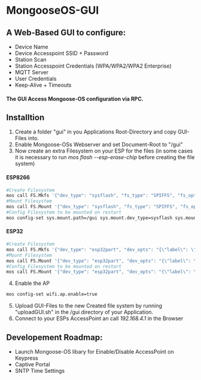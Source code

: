 # MongooseOS-GUI

## A Web-Based GUI to configure:
  * Device Name
  * Device Accesspoint SSID + Password
  * Station Scan
  * Station Accesspoint Credentials (WPA/WPA2/WPA2 Enterprise)
  * MQTT Server
  * User Credentials
  * Keep-Alive + Timeouts
 
#### The GUI Access Mongoose-OS configuration via RPC.

## Installtion
  1. Create a folder "gui" in you Applications Root-Directory and copy GUI-Files into.
  2. Enable Mongoose-OSs Webserver and set Document-Root to "/gui"
  3. Now create an extra Filesystem on your ESP for the files (in some cases it is necessary to run *mos flash --esp-erase-chip* before creating the file system)

  #### ESP8266
  ```bash
  #Create Filesystem
  mos call FS.Mkfs '{"dev_type": "sysflash", "fs_type": "SPIFFS", "fs_opts": "{\"addr\": 3145728, \"size\": 262144"}'
  #Mount Filesystem
  mos call FS.Mount '{"dev_type": "sysflash", "fs_type": "SPIFFS", "fs_opts": "{\"addr\": 3145728, \"size\": 262144}", "path": "/gui"}'
  #Config Filesystem to be mounted on restart
  mos config-set sys.mount.path=/gui sys.mount.dev_type=sysflash sys.mount.fs_type=SPIFFS 'sys.mount.fs_opts={"addr": 3145728, "size": 262144}'
  ```
  #### ESP32
  ```bash
  #Create Filesystem
  mos call FS.Mkfs '{"dev_type": "esp32part", "dev_opts": "{\"label\": \"gui\"}", "fs_type": "SPIFFS"}'
  #Mount Filesystem
  mos call FS.Mount '{"dev_type": "esp32part", "dev_opts": "{\"label\": \"gui\"}", "fs_type": "SPIFFS", "path": "/gui"}'
  #Config Filesystem to be mounted on restart
  mos call FS.Mount '{"dev_type": "esp32part", "dev_opts": "{\"label\": \"gui\"}", "fs_type": "SPIFFS", "path": "/gui"}'
  ```
  
  4. Enable the AP
  ```bash
  mos config-set wifi.ap.enable=true
  ```
  
  5. Upload GUI-Files to the new Created file system by running "uploadGUI.sh" in the /gui directory of your Application.
  6. Connect to your ESPs AccessPoint an call *192.168.4.1* in the Browser
  
## Developement Roadmap:
 * Launch Mongoose-OS libary for Einable/Disable AccessPoint on Keypress
 * Captive Portal
 * SNTP Time Settings
